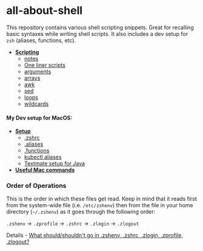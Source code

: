 # all-about-shell

This repository contains various shell scripting snippets. Great for recalling basic syntaxes while writing shell scripts.
It also includes a dev setup for `zsh` (aliases, functions, etc).

- **[Scripting](./scripting)**
  - [notes](./scripting/shell-scripting-notes.md)
  - [One liner scripts](./scripting/one-liner-scripts.md)
  - [arguments](./scripting/arguments)
  - [arrays](./scripting/arrays)
  - [awk](./scripting/awk)
  - [sed](./scripting/sed)
  - [loops](./scripting/loops)
  - [wildcards](./scripting/wildcards)

#### My Dev setup for MacOS:

- **[Setup](./dev-setup)**
  - [.zshrc](./dev-setup/.zshrc)
  - [.aliases](./dev-setup/.aliases)
  - [.functions](./dev-setup/.functions)
  - [kubectl aliases](./dev-setup/kubectl-aliases.md)
  - [Textmate setup for Java](./dev-setup/textmate-setup-for-java.md)
- **[Useful Mac commands](./mac-cli.md)**

### Order of Operations

This is the order in which these files get read. Keep in mind that it reads first from the system-wide file (i.e. `/etc/zshenv`) then from the file in your home directory (`~/.zshenv`) as it goes through the following order:

`.zshenv` → `.zprofile` → `.zshrc` → `.zlogin` → `.zlogout`

Details - [What should/shouldn't go in .zshenv, .zshrc, .zlogin, .zprofile, .zlogout?](https://unix.stackexchange.com/q/71253/107777)